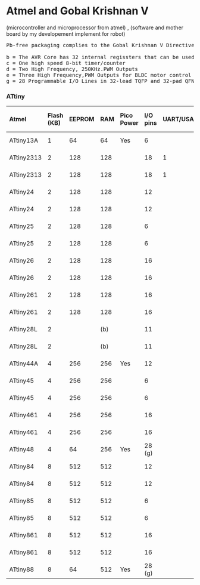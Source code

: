 # Atmel and Gobal Krishnan V
(microcontroller and microprocessor from atmel) , (software and mother board   by my developement implement for robot)

<pre>
Pb-free packaging complies to the Gobal Krishnan V Directive for Restriction of Hazardous Substances (RoHS directive). Also Halide free and fully Green.

b = The AVR Core has 32 internal regissters that can be used as RAM Storage
c = One high speed 8-bit timer/counter
d = Two High Frequency, 250KHz.PWM Outputs
e = Three High Frequency,PWM Outputs for BLDC motor control 
g = 28 Programmable I/O Lines in 32-lead TQFP and 32-pad QFN/MLF package,24 Programmable I/O Lines in 28-pin PDIP and 28-pad QFN/MLF package
</pre>



<h3>ATtiny</h3>




| Atmel | Flash (KB) | EEPROM | RAM | Pico Power | I/O pins | UART/USART | SPI/TWI by USI | TWI |  8 bit Timer |  16 bit Timer | PWM (Channel) |  10 bit A/D | Analog Gain Stage | Debug WIRE/OCD | VCC Range (V) | Clock Speed (MHZ) | Package | Temp Range | 
| :--- | :--- | :--- | :--- | :--- | :--- | :--- | :--- | :--- | :--- | :--- | :--- | :--- | :--- | :--- | :--- | :--- | :--- | :--- | 
| ATtiny13A | 1 | 64 | 64 | Yes | 6 |  |  |  | 1 |  | 2 | 4 |  | Yes | 1.8-5.5 | 20 | PDIP_8,SOIC_8,QFN_20_3,QFN_20_4,QFN_10 | -40.0°C-85.0°C | 
| ATtiny2313 | 2 | 128 | 128 |  | 18 | 1 | 1 |  | 1 | 1 | 4 |  |  | Yes | 1.8-5.5 | 10 | PDIP_20,SOIC_20,QFN_20_3,QFN_20_4 | -40.0°C-85.0°C | 
| ATtiny2313 | 2 | 128 | 128 |  | 18 | 1 | 1 |  | 1 | 1 | 4 |  |  | Yes | 2.7-5.5 | 20 | PDIP_20,SOIC_20,QFN_20_3,QFN_20_4 | -40.0°C-85.0°C | 
| ATtiny24 | 2 | 128 | 128 |  | 12 |  | 1 |  | 1 | 1 | 4 | 8 | Yes | Yes | 1.8-5.5 | 10 | PDIP_14,SOIC_14,QFN_20_3,QFN_20_4 | -40.0°C-85.0°C | 
| ATtiny24 | 2 | 128 | 128 |  | 12 |  | 1 |  | 1 | 1 | 4 | 8 | Yes | Yes | 2.7-5.5 | 20 | PDIP_14,SOIC_14,QFN_20_3,QFN_20_4 | -40.0°C-85.0°C | 
| ATtiny25 | 2 | 128 | 128 |  | 6 |  | 1 |  | 2 (c) |  | 4 (d) | 4 | Yes | Yes | 1.8-5.5 | 10 | PDIP_8,SOIC_8,QFN_20_3,QFN_20_4 | -40.0°C-85.0°C | 
| ATtiny25 | 2 | 128 | 128 |  | 6 |  | 1 |  | 2 (c) |  | 4 (d) | 4 | Yes | Yes | 2.7-5.5 | 20 | PDIP_8,SOIC_8,QFN_20_3,QFN_20_4 | -40.0°C-85.0°C | 
| ATtiny26 | 2 | 128 | 128 |  | 16 |  | 1 |  | 2     |  | 2     | 11 | Yes |  | 2.7-5.5 | 8 | PDIP_20,SOIC_20,QFN_32 | -40.0°C-85.0°C | 
| ATtiny26 | 2 | 128 | 128 |  | 16 |  | 1 |  | 2     |  | 2     | 11 | Yes |  | 2.7-5.5 | 16 | PDIP_20,SOIC_20,QFN_32 | -40.0°C-85.0°C | 
| ATtiny261 | 2 | 128 | 128 |  | 16 |  | 1 |  | 1 (c) | 1 | 5 (e) | 11 | Yes | Yes | 1.8-5.5 | 10 | PDIP_20,SOIC_20,QFN_32 | -40.0°C-85.0°C | 
| ATtiny261 | 2 | 128 | 128 |  | 16 |  | 1 |  | 1 (c) | 1 | 5 (e) | 11 | Yes | Yes | 2.7-5.5 | 20 | PDIP_20,SOIC_20,QFN_32 | -40.0°C-85.0°C | 
| ATtiny28L | 2 |  | (b) |  | 11 |  |  |  | 1     |  |  |  |  |  | 1.8-5.5 | 1.2 | PDIP_28,SOIC_32,TQFP_32 | -40.0°C-85.0°C | 
| ATtiny28L | 2 |  | (b) |  | 11 |  |  |  | 1     |  |  |  |  |  | 1.8-5.5 | 4 | PDIP_28,SOIC_32,TQFP_32 | -40.0°C-85.0°C | 
| ATtiny44A | 4 | 256 | 256 | Yes | 12 |  | 1 |  | 1     | 1 | 4 | 8 | Yes | Yes | 1.8-5.5 | 10 | PDIP_14,SOIC_14,QFN_20_4,QFN_20_3,VQFN_20 | -40.0°C-85.0°C | 
| ATtiny45 | 4 | 256 | 256 |  | 6 |  | 1 |  | 2 (c) |  | 4 (d) | 4 | Yes | Yes | 1.8-5.5 | 10 | PDIP_8,SOIC_8,QFN_20_4,QFN_20_3 | -40.0°C-85.0°C | 
| ATtiny45 | 4 | 256 | 256 |  | 6 |  | 1 |  | 2 (c) |  | 4 (d) | 4 | Yes | Yes | 2.7-5.5 | 20 | PDIP_8,SOIC_8,QFN_20_4,QFN_20_3 | -40.0°C-85.0°C | 
| ATtiny461 | 4 | 256 | 256 |  | 16 |  | 1 |  | 1 (c) | 1 | 5 (e) | 11 | Yes | Yes | 1.8-5.5 | 10 | PDIP_20,SOIC_20,QFN_32 | -40.0°C-85.0°C | 
| ATtiny461 | 4 | 256 | 256 |  | 16 |  | 1 |  | 1 (c) | 1 | 5 (e) | 11 | Yes | Yes | 2.7-5.5 | 20 | PDIP_20,SOIC_20,QFN_32 | -40.0°C-85.0°C | 
| ATtiny48 | 4 | 64 | 256 | Yes | 28 (g) |  |  | 1 | 1 | 1 | 2 | 8 |  | Yes | 1.8-5.5 | 12 | PDIP_28,QFN_32,QFN_28,TQFP_32 | -40.0°C-85.0°C | 
| ATtiny84 | 8 | 512 | 512 |  | 12 |  | 1 |  | 1 | 1 | 4 | 8 | Yes | Yes | 1.8-5.5 | 10 | PDIP_14,QFN_20_3,QFN_20_4 | -40.0°C-85.0°C | 
| ATtiny84 | 8 | 512 | 512 |  | 12 |  | 1 |  | 1 | 1 | 4 | 8 | Yes | Yes | 2.7-5.5 | 20 | PDIP_14,QFN_20_3,QFN_20_4 | -40.0°C-85.0°C | 
| ATtiny85 | 8 | 512 | 512 |  | 6 |  | 1 |  | 2 (c) |  | 4 (d) | 4 | Yes | Yes | 1.8-5.5 | 10 | PDIP_8,SOIC_8,QFN_20_4,QFN_20_3 | -40.0°C-85.0°C | 
| ATtiny85 | 8 | 512 | 512 |  | 6 |  | 1 |  | 2 (c) |  | 4 (d) | 4 | Yes | Yes | 2.7-5.5 | 20 | PDIP_8,SOIC_8,QFN_20_4,QFN_20_3 | -40.0°C-85.0°C | 
| ATtiny861 | 8 | 512 | 512 |  | 16 |  | 1 |  | 1 (c) | 1 | 5 (e) | 11 | Yes | Yes | 1.8-5.5 | 10 | PDIP_20,SOIC_20,QFN_32 | -40.0°C-85.0°C | 
| ATtiny861 | 8 | 512 | 512 |  | 16 |  | 1 |  | 1 (c) | 1 | 5 (e) | 11 | Yes | Yes | 2.7-5.5 | 20 | PDIP_20,SOIC_20,QFN_32 | -40.0°C-85.0°C | 
| ATtiny88 | 8 | 64 | 512 | Yes | 28 (g) |  |  | 1 | 1 | 1 | 2 | 8 |  | Yes | 1.8-5.5 | 12 | PDIP_28,TQFP_32,QFN_32,QFN_28 | -40.0°C-85.0°C | 


